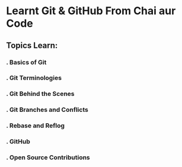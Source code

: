 # Learnt Git & GitHub From Chai aur Code
<h2>Topics Learn:</h2>
<h3>. Basics of Git</h3>
<h3>. Git Terminologies</h3>
<h3>. Git Behind the Scenes</h3>
<h3>. Git Branches and Conflicts</h3>
<h3>. Rebase and Reflog</h3>
<h3>. GitHub</h3>
<h3>. Open Source Contributions</h3>